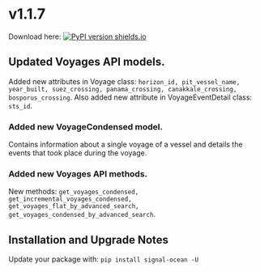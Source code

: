 # v1.1.7
Download here: [![PyPI version shields.io](https://img.shields.io/pypi/v/signal-ocean.svg)](https://pypi.python.org/pypi/signal-ocean/)

## Updated Voyages API models.
Added new attributes in Voyage class: `horizon_id, pit_vessel_name, year_built, suez_crossing, panama_crossing, canakkale_crossing, bosporus_crossing`.
Also added new attribute in VoyageEventDetail class: `sts_id`.

### Added new VoyageCondensed model.
Contains information about a single voyage of a vessel and details the events that took place during the voyage.

### Added new Voyages API methods.
New methods: `get_voyages_condensed, get_incremental_voyages_condensed, get_voyages_flat_by_advanced_search, get_voyages_condensed_by_advanced_search`.


## Installation and Upgrade Notes
Update your package with:
`pip install signal-ocean -U`